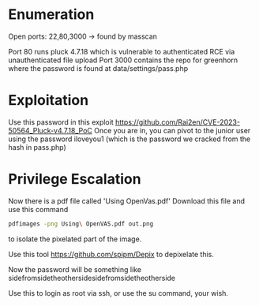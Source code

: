 # Enumeration
Open ports: 22,80,3000 -> found by masscan

Port 80 runs pluck 4.7.18 which is vulnerable to authenticated RCE via unauthenticated file upload
Port 3000 contains the repo for greenhorn where the password is found at data/settings/pass.php

# Exploitation
Use this password in this exploit https://github.com/Rai2en/CVE-2023-50564_Pluck-v4.7.18_PoC
Once you are in, you can pivot to the junior user using the password iloveyou1 (which is the password we cracked from the hash in pass.php)

# Privilege Escalation
Now there is a pdf file called 'Using OpenVas.pdf'
Download this file and use this command
```bash
pdfimages -png Using\ OpenVAS.pdf out.png
```
to isolate the pixelated part of the image.

Use this tool https://github.com/spipm/Depix to depixelate this.

Now the password will be something like
sidefromsidetheothersidesidefromsidetheotherside

Use this to login as root via ssh, or use the su command, your wish.
